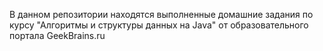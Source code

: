 В данном репозитории находятся выполненные домашние задания по курсу "Алгоритмы и структуры данных на Java" от образовательного портала GeekBrains.ru
